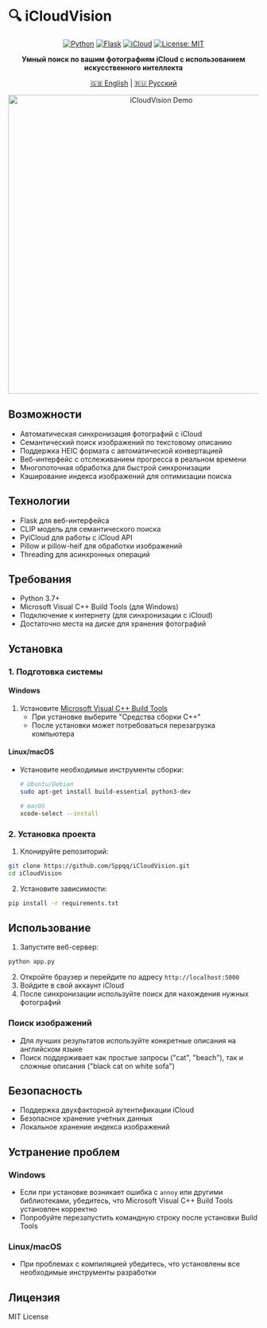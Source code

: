 # 🔍 iCloudVision

<div align="center">

[![Python](https://img.shields.io/badge/Python-3.7%2B-blue?style=for-the-badge&logo=python)](https://www.python.org/)
[![Flask](https://img.shields.io/badge/Flask-000000?style=for-the-badge&logo=flask&logoColor=white)](https://flask.palletsprojects.com/)
[![iCloud](https://img.shields.io/badge/iCloud-3693F3?style=for-the-badge&logo=icloud&logoColor=white)](https://www.icloud.com/)
[![License: MIT](https://img.shields.io/badge/License-MIT-yellow.svg?style=for-the-badge)](https://opensource.org/licenses/MIT)

**Умный поиск по вашим фотографиям iCloud с использованием искусственного интеллекта**

[🇬🇧 English](README.md) | [🇷🇺 Русский](README.ru.md)

<img src="https://raw.githubusercontent.com/Sppqq/iCloudVision/main/static/preview.gif" alt="iCloudVision Demo" width="600"/>

</div>

## Возможности
- Автоматическая синхронизация фотографий с iCloud
- Семантический поиск изображений по текстовому описанию
- Поддержка HEIC формата с автоматической конвертацией
- Веб-интерфейс с отслеживанием прогресса в реальном времени
- Многопоточная обработка для быстрой синхронизации
- Кэширование индекса изображений для оптимизации поиска

## Технологии
- Flask для веб-интерфейса
- CLIP модель для семантического поиска
- PyiCloud для работы с iCloud API
- Pillow и pillow-heif для обработки изображений
- Threading для асинхронных операций

## Требования
- Python 3.7+
- Microsoft Visual C++ Build Tools (для Windows)
- Подключение к интернету (для синхронизации с iCloud)
- Достаточно места на диске для хранения фотографий

## Установка

### 1. Подготовка системы

#### Windows
1. Установите [Microsoft Visual C++ Build Tools](https://visualstudio.microsoft.com/visual-cpp-build-tools/)
   - При установке выберите "Средства сборки C++"
   - После установки может потребоваться перезагрузка компьютера

#### Linux/macOS
- Установите необходимые инструменты сборки:
  ```bash
  # Ubuntu/Debian
  sudo apt-get install build-essential python3-dev
  
  # macOS
  xcode-select --install
  ```

### 2. Установка проекта
1. Клонируйте репозиторий:
```bash
git clone https://github.com/Sppqq/iCloudVision.git
cd iCloudVision
```

2. Установите зависимости:
```bash
pip install -r requirements.txt
```

## Использование
1. Запустите веб-сервер:
```bash
python app.py
```

2. Откройте браузер и перейдите по адресу `http://localhost:5000`
3. Войдите в свой аккаунт iCloud
4. После синхронизации используйте поиск для нахождения нужных фотографий

### Поиск изображений
- Для лучших результатов используйте конкретные описания на английском языке
- Поиск поддерживает как простые запросы ("cat", "beach"), так и сложные описания ("black cat on white sofa")

## Безопасность
- Поддержка двухфакторной аутентификации iCloud
- Безопасное хранение учетных данных
- Локальное хранение индекса изображений

## Устранение проблем

### Windows
- Если при установке возникает ошибка с `annoy` или другими библиотеками, убедитесь, что Microsoft Visual C++ Build Tools установлен корректно
- Попробуйте перезапустить командную строку после установки Build Tools

### Linux/macOS
- При проблемах с компиляцией убедитесь, что установлены все необходимые инструменты разработки

## Лицензия
MIT License 